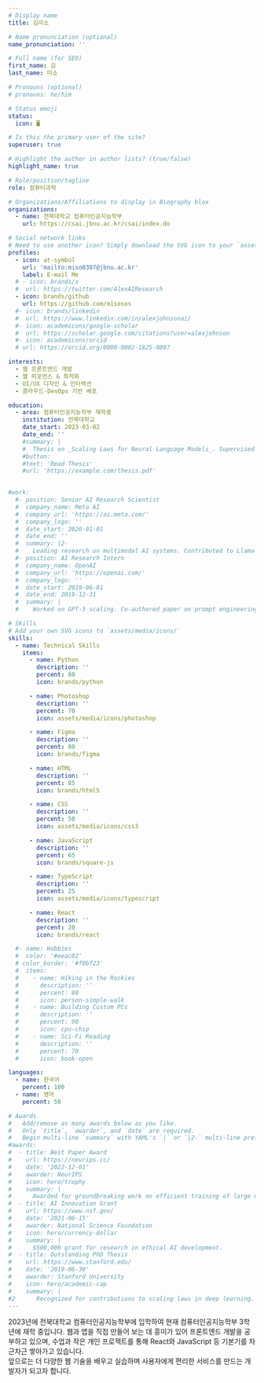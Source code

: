 ```yaml
---
# Display name
title: 김미소

# Name pronunciation (optional)
name_pronunciation: ''

# Full name (for SEO)
first_name: 김
last_name: 미소

# Pronouns (optional)
# pronouns: he/him

# Status emoji
status:
  icon: 🖥️

# Is this the primary user of the site?
superuser: true

# Highlight the author in author lists? (true/false)
highlight_name: true

# Role/position/tagline
role: 컴퓨터과학

# Organizations/Affiliations to display in Biography blox
organizations:
  - name: 전북대학교 컴퓨터인공지능학부
    url: https://csai.jbnu.ac.kr/csai/index.do

# Social network links
# Need to use another icon? Simply download the SVG icon to your `assets/media/icons/` folder.
profiles:
  - icon: at-symbol
    url: 'mailto:miso0307@jbnu.ac.kr'
    label: E-mail Me
  # - icon: brands/x
  #  url: https://twitter.com/AlexAIResearch
  - icon: brands/github
    url: https://github.com/misosos
  #- icon: brands/linkedin
  #  url: https://www.linkedin.com/in/alexjohnsonai/
  #- icon: academicons/google-scholar
  #  url: https://scholar.google.com/citations?user=alexjohnson
  #- icon: academicons/orcid
  # url: https://orcid.org/0000-0002-1825-0097

interests:
  - 웹 프론트엔드 개발
  - 웹 퍼포먼스 & 최적화
  - UI/UX 디자인 & 인터랙션
  - 클라우드·DevOps 기반 배포

education:
  - area: 컴퓨터인공지능학부 재학중
    institution: 전북대학교
    date_start: 2023-03-02 
    date_end: ''
    #summary: |
    #  Thesis on _Scaling Laws for Neural Language Models_. Supervised by Prof. Andrew Ng. Published 5 papers in NeurIPS and ICML, with 2 best paper awards.
    #button:
    #text: 'Read Thesis'
    #url: 'https://example.com/thesis.pdf'

    
#work:
  #- position: Senior AI Research Scientist
  #  company_name: Meta AI
  #  company_url: 'https://ai.meta.com/'
  #  company_logo: ''
  #  date_start: 2020-01-01
  #  date_end: ''
  #  summary: |2-
  #    Leading research on multimodal AI systems. Contributed to Llama 2 and other open-source models. 50+ citations in 3 years.
  #- position: AI Research Intern
  #  company_name: OpenAI
  #  company_url: 'https://openai.com/'
  #  company_logo: ''
  #  date_start: 2019-06-01
  #  date_end: 2019-12-31
  #  summary: |
  #    Worked on GPT-3 scaling. Co-authored paper on prompt engineering.

# Skills
# Add your own SVG icons to `assets/media/icons/`
skills:
  - name: Technical Skills
    items:
      - name: Python
        description: ''
        percent: 80
        icon: brands/python

      - name: Photoshop
        description: ''
        percent: 70
        icon: assets/media/icons/photoshop

      - name: Figma
        description: ''
        percent: 80
        icon: brands/figma

      - name: HTML
        description: ''
        percent: 85
        icon: brands/html5

      - name: CSS
        description: ''
        percent: 50
        icon: assets/media/icons/css3

      - name: JavaScript
        description: ''
        percent: 65
        icon: brands/square-js

      - name: TypeScript
        description: ''
        percent: 25
        icon: assets/media/icons/typescript

      - name: React
        description: ''
        percent: 20
        icon: brands/react

  #- name: Hobbies
  #  color: '#eeac02'
  # color_border: '#f0bf23'
  #  items:
  #    - name: Hiking in the Rockies
  #      description: ''
  #      percent: 80
  #      icon: person-simple-walk
  #    - name: Building Custom PCs
  #      description: ''
  #      percent: 90
  #      icon: cpu-chip
  #    - name: Sci-Fi Reading
  #      description: ''
  #      percent: 70
  #      icon: book-open

languages:
  - name: 한국어
    percent: 100
  - name: 영어
    percent: 50

# Awards.
#   Add/remove as many awards below as you like.
#   Only `title`, `awarder`, and `date` are required.
#   Begin multi-line `summary` with YAML's `|` or `|2-` multi-line prefix and indent 2 spaces below.
#awards:
#  - title: Best Paper Award
#    url: https://neurips.cc/
#    date: '2022-12-01'
#    awarder: NeurIPS
#    icon: hero/trophy
#    summary: |
#      Awarded for groundbreaking work on efficient training of large models.
#  - title: AI Innovation Grant
#    url: https://www.nsf.gov/
#    date: '2021-06-15'
#    awarder: National Science Foundation
#    icon: hero/currency-dollar
#    summary: |
#      $500,000 grant for research in ethical AI development.
#  - title: Outstanding PhD Thesis
#    url: https://www.stanford.edu/
#    date: '2019-06-30'
#    awarder: Stanford University
#    icon: hero/academic-cap
#    summary: |
#2      Recognized for contributions to scaling laws in deep learning.
---
```


2023년에 전북대학교 컴퓨터인공지능학부에 입학하여 
현재 컴퓨터인공지능학부 3학년에 재학 중입니다.
웹과 앱을 직접 만들어 보는 데 흥미가 있어 프론트엔드 개발을 공부하고 있으며, 수업과 작은 개인 프로젝트를 통해 React와 JavaScript 등 기본기를 차근차근 쌓아가고 있습니다.  
앞으로는 더 다양한 웹 기술을 배우고 실습하며 사용자에게 편리한 서비스를 만드는 개발자가 되고자 합니다.

